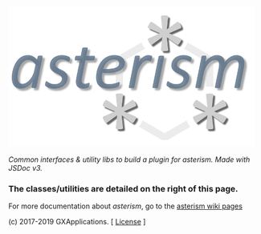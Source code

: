 ![asterism-logo](https://raw.githubusercontent.com/gxapplications/asterism/master/doc/asterism-text.png)

_Common interfaces & utility libs to build a plugin for asterism. Made with JSDoc v3._


### The classes/utilities are detailed on the right of this page.

For more documentation about _asterism_, go to the [asterism wiki pages](https://github.com/gxapplications/asterism/wiki/Developer-documentation)


(c) 2017-2019 GXApplications. [ [License](https://github.com/gxapplications/asterism-plugin-library/blob/master/LICENSE.md) ]
